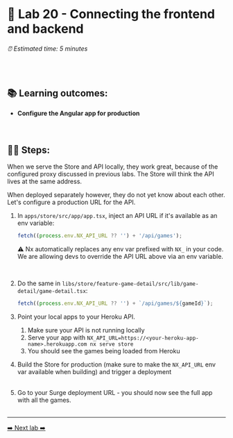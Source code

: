 # 🎸 Lab 20 - Connecting the frontend and backend

###### ⏰ Estimated time: 5 minutes

<br />

## 📚 Learning outcomes:

- **Configure the Angular app for production**
  <br /><br /><br />

## 🏋️‍♀️ Steps:

When we serve the Store and API locally, they work great, because of the configured
proxy discussed in previous labs. The Store will think the API lives at the same address.

When deployed separately however, they do not yet know about each other. Let's configure
a production URL for the API.

1. In `apps/store/src/app/app.tsx`, inject an API URL if it's available as an env variable:

   ```ts
   fetch((process.env.NX_API_URL ?? '') + '/api/games');
   ```

   ⚠️ Nx automatically replaces any env var prefixed with `NX_` in your code. We are allowing devs to override the API URL above via an env variable.

    <br />

2. Do the same in `libs/store/feature-game-detail/src/lib/game-detail/game-detail.tsx`:

   ```typescript
   fetch((process.env.NX_API_URL ?? '') + `/api/games/${gameId}`);
   ```

3. Point your local apps to your Heroku API.

   1. Make sure your API is not running locally
   2. Serve your app with `NX_API_URL=https://<your-heroku-app-name>.herokuapp.com nx serve store`
   3. You should see the games being loaded from Heroku

4. Build the Store for production (make sure to make the `NX_API_URL` env var available when building) and trigger a deployment
   <br /> <br />

5. Go to your Surge deployment URL - you should now see the full app with all the games.
   <br /> <br />

---

[➡️ Next lab ➡️](../lab21/LAB.md)
